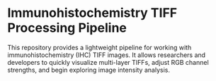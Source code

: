 # Immunohistochemistry TIFF Processing Pipeline

This repository provides a lightweight pipeline for working with immunohistochemistry (IHC) TIFF images. It allows researchers and developers to quickly visualize multi-layer TIFFs, adjust RGB channel strengths, and begin exploring image intensity analysis.
